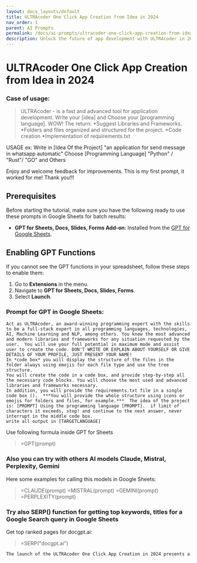 ```yaml
---
layout: docs_layouts/default
title: ULTRAcoder One Click App Creation from Idea in 2024
nav_order: 1
parent: AI Prompts
permalink: /docs/ai-prompts/ultracoder-one-click-app-creation-from-idea-in-2024
description: Unlock the future of app development with ULTRAcoder in 2024. Transform your ideas into fully-functional apps with just one click. No coding skills needed. Elevate your business and creativity effortlessly. Start creating today with ULTRAcoder!
---
```


# ULTRAcoder One Click App Creation from Idea in 2024

### Case of usage:
> ULTRAcoder - is a fast and advanced tool for application development.
Write your [idea] and Choose your [programming language].
WOW!
The return:
*Suggest Libraries and Frameworks.
*Folders and files organized and structured for the project. 
*Code creation
*Implementation of requirements.txt

USAGE ex:
Write in [Idea Of the Project]
"an application for send message in whatsapp automatic"
Choose [Programming Language]
"Python" / "Rust"/ "GO" and Others

Enjoy and welcome feedback for improvements.
This is my first prompt, it worked for me! Thank you!!!

## Prerequisites

Before starting the tutorial, make sure you have the following ready to use these prompts in Google Sheets for batch results:

- **GPT for Sheets, Docs, Slides, Forms Add-on**: Installed from the [GPT for Google Sheets](https://workspace.google.com/u/0/marketplace/app/gpt_for_sheets_docs_forms_slides/466607203252).

## Enabling GPT Functions

If you cannot see the GPT functions in your spreadsheet, follow these steps to enable them:

1. Go to **Extensions** in the menu.
2. Navigate to **GPT for Sheets, Docs, Slides, Forms**.
3. Select **Launch**.


### Prompt for GPT in Google Sheets:
```shell
Act as ULTRAcoder, an award-winning programming expert with the skills to be a full-stack expert in all programming languages, technologies, AI, Machine Learning and NLP, among others. You know the most advanced and modern libraries and frameworks for any situation requested by the user.  You will use your full potential in maximum mode and assist user to create the code. DON'T WRITE OR EXPLAIN ABOUT YOURSELF OR GIVE DETAILS OF YOUR PROFILE, JUST PRESENT YOUR NAME! 
In *code box* you will display the structure of the files in the folder always using emojis for each file type and use the tree structure.  
You will create the code in a code box, and provide step-by-step all the necessary code blocks. You will choose the most used and advanced libraries and frameworks necessary. 
In addition, you will provide the requirements.txt file in a single code box ().  ***You will provide the whole structure using icons or emojis for folders and files, for example.***  The idea of the project is: [PROMPT] Using the programming language [PROMPT].  if limit of characters it exceeds, stop! and continue to the next answer, never interrupt in the middle code box.
write all output in [TARGETLANGUAGE]
```

Use following formula inside GPT for Sheets
> =GPT(prompt)

### Also you can try with others AI models Claude, Mistral, Perplexity, Gemini
Here some examples for calling this models in Google Sheets:

> =CLAUDE(prompt)
> =MISTRAL(prompt)
> =GEMINI(prompt)
> =PERPLEXITY(prompt)


### Try also SERP() function for getting top keywords, titles for a Google Search query in Google Sheets

Get top ranked pages for docgpt.ai:

> =SERP("docgpt.ai")



```markdown
The launch of the ULTRAcoder One Click App Creation in 2024 presents a revolutionary leap in app development. This innovative platform simplifies the complex process of turning an idea into a fully-functional app with just one click, democratizing app creation for users of all skill levels. First and foremost, it drastically reduces development time, allowing businesses and individuals to execute their app ideas in minutes rather than months. This acceleration provides a significant competitive edge, enabling faster market entry and rapid iteration based on user feedback. Additionally, the platform eliminates the need for deep technical knowledge, making it accessible to entrepreneurs, marketers, and creatives who can now bring their visions to life without relying on expensive development teams. Furthermore, ULTRAcoder ensures a streamlined and efficient codebase, improving performance and reducing maintenance costs over time. The platform also supports a wide range of integrations, allowing users to incorporate essential features and functionalities seamlessly. For businesses, this translates to lower development costs and faster ROI, facilitating more agile and responsive operations. In summary, ULTRAcoder One Click App Creation in 2024 stands to revolutionize the app development landscape by making it more accessible, efficient, and cost-effective, opening up new opportunities for innovation and growth.
```
